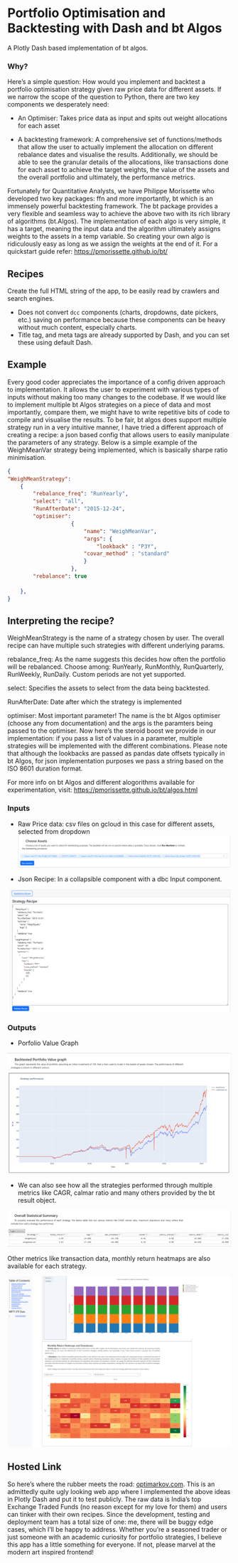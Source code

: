 # Portfolio Optimisation and Backtesting with Dash and bt Algos

A Plotly Dash based implementation of bt algos.

### Why?

Here’s a simple question: How would you implement and backtest a portfolio optimisation strategy given raw price data for different assets. If we narrow the scope of the question to Python, there are two key components we desperately need:

* An Optimiser: Takes price data as input and spits out weight allocations for each asset

* A backtesting framework: A comprehensive set of functions/methods that allow the user to actually implement the allocation on different rebalance dates and visualise the results. Additionally, we should be able to see the granular details of the allocations, like transactions done for each asset to achieve the target weights, the value of the assets and the overall portfolio and ultimately, the performance metrics.

Fortunately for Quantitative Analysts, we have Philippe Morissette who developed two key packages: ffn and more importantly, bt which is an immensely powerful backtesting framework. The bt package provides a very flexible and seamless way to achieve the above two with its rich library of algorithms (bt.Algos). The implementation of each algo is very simple, it has a target, meaning the input data and the algorithm ultimately assigns weights to the assets in a temp variable. So creating your own algo is ridiculously easy as long as we assign the weights at the end of it. For a quickstart guide refer: https://pmorissette.github.io/bt/

## Recipes

 Create the full HTML string of the app, to be easily read by crawlers and search engines.
* Does not convert `dcc` components (charts, dropdowns, date pickers, etc.) saving on performance because these components can be heavy without much content, especially charts.
* Title tag, and meta tags are already supported by Dash, and you can set these using default Dash.

## Example

Every good coder appreciates the importance of a config driven approach to implementation. It allows the user to experiment with various types of inputs without making too many changes to the codebase. If we would like to implement multiple bt Algos strategies on a piece of data and most importantly, compare them, we might have to write repetitive bits of code to compile and visualise the results. To be fair, bt algos does support multiple strategy run in a very intuitive manner, I have tried a different approach of creating a recipe: a json based config that allows users to easily manipulate the parameters of any strategy. Below is a simple example of the WeighMeanVar strategy being implemented, which is basically sharpe ratio minimisation.


```json
{
"WeighMeanStrategy": 
    {
        "rebalance_freq": "RunYearly",
        "select": "all",
        "RunAfterDate": "2015-12-24",
        "optimiser":
                    {
                        "name": "WeighMeanVar",
                        "args": {
                            "lookback" : "P3Y",
                        "covar_method" : "standard"
                        }
                    },
        "rebalance": true

    },
}
```

## Interpreting the recipe?

WeighMeanStrategy is the name of a strategy chosen by user. The overall recipe can have multiple such strategies with different underlying params.

rebalance_freq: As the name suggests this decides how often the portfolio will be rebalanced. Choose among: RunYearly, RunMonthly, RunQuarterly, RunWeekly, RunDaily. Custom periods are not yet supported.

select: Specifies the assets to select from the data being backtested.

RunAfterDate: Date after which the strategy is implemented

optimiser: Most important parameter! The name is the bt Algos optimiser (choose any from documentation) and the args is the paramters being passed to the optimiser. Now here’s the steroid boost we provide in our implementation: if you pass a list of values in a parameter, multiple strategies will be implemented with the different combinations. 
Please note that although the lookbacks are passed as pandas date offsets typically in bt Algos, for json implementation purposes we pass a string based on the ISO 8601 duration format.

For more info on bt Algos and different alogorithms available for experimentation, visit: https://pmorissette.github.io/bt/algos.html

### Inputs

* Raw Price data: csv files on gcloud in this case for different assets, selected from dropdown
![Alt text](/readme_images/choose_assets.png?raw=true "Optional Title")

* Json Recipe: In a collapsible component with a dbc Input component.

![Alt text](/readme_images/json_recipe.png?raw=true "Optional Title")

### Outputs
* Porfolio Value Graph 

![Alt text](/readme_images/portfolio_graph.png?raw=true "Optional Title")

* We can also see how all the strategies performed through multiple metrics like CAGR, calmar ratio and many others provided by the bt result object.

![Alt text](/readme_images/statistical_summary.png?raw=true "Optional Title")

Other metrics like transaction data, monthly return heatmaps are also available for each strategy.

![Alt text](/readme_images/optimarkov-screenshot.png?raw=true "Optional Title")


## Hosted Link

So here’s where the rubber meets the road: [optimarkov.com](https://optimarkov.com/). This is an admittedly quite ugly looking web app where I implemented the above ideas in Plotly Dash and put it to test publicly. The raw data is India’s top Exchange Traded Funds (no reason except for my love for them) and users can tinker with their own recipes. Since the development, testing and deployment team has a total size of one: me, there will be buggy edge cases, which I’ll be happy to address. Whether you’re a seasoned trader or just someone with an academic curiosity for portfolio strategies, I believe this app has a little something for everyone. If not, please marvel at the modern art inspired frontend!